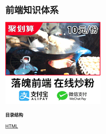 # 前端知识体系
![](./images/1.gif)

#### 目录结构

[HTML](https://gitee.com/hoodsheng/knowledge/tree/master/HTML)